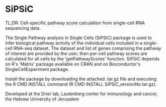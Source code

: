 # SiPSiC
TL;DR: Cell-specific pathway score calculation from single-cell RNA sequencing data.

The Single Pathway analysis in Single Cells (SiPSiC) package is used to infer biological pathway activity of the individual cells included in a single-cell RNA-seq dataset. 
The dataset and list of genes comprising the pathway of interest are provided by the user, then per-cell pathway scores are calculated for all cells by the 'getPathwayScores' function.
SiPSiC depends on R's 'Matrix' package available on CRAN and on Bioconductor's SingleCellExperiment package.

Install the package by downloading the attached .tar.gz file and executing the R CMD INSTALL command (R CMD INSTALL SiPSiC_versionNo.tar.gz). 

Developed at the Drier lab, Lautenberg center for immunology and cancer, the Hebrew University of Jerusalem
